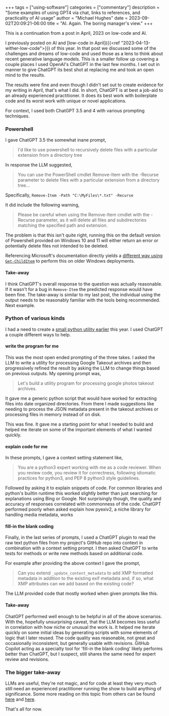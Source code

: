 +++
tags = ["using-software"]
categories = ["commentary"]
description = "Some examples of using GPT4 via chat, links to references, and practicality of AI usage"
author = "Michael Hughes"
date = 2023-09-02T20:09:21-06:00
title = "AI. Again. The boring manager's view."
+++


This is a continuation from a post in April, 2023 on low-code and AI.

<!--more-->

I previously posted on AI and [low-code in April]({{<ref "2023-04-13-wither-low-code">}}) of this year. In that post we discussed some of the challenges and dreams of low-code and used those as a lens to think about recent generative language models. This is a smaller follow up covering a couple places I used OpenAI's ChatGPT in the last few months. I set out in manner to give ChatGPT its best shot at replacing me and took an open mind to the results.

The results were fine and even though I didn't set out to create evidence for my writing in April, that's what I did. In short, ChatGPT is at best a job-aid to an already experienced practitioner. It does its best work with boilerplate code and its worst work with unique or novel applications. 

For context, I used both ChatGPT 3.5 and 4 with various prompting techniques.

### Powershell

I gave ChatGPT 3.5 the somewhat inane prompt,

> I'd like to use powershell to recursively delete files with a particular extension from a directory tree

In response the LLM suggested,

> You can use the PowerShell cmdlet Remove-Item with the -Recurse parameter to delete files with a particular extension from a directory tree…

Specifically, ```Remove-Item -Path "C:\MyFiles\*.txt" -Recurse```

It did include the following warning, 

> Please be careful when using the Remove-Item cmdlet with the -Recurse parameter, as it will delete all files and subdirectories matching the specified path and extension.

The problem is that this isn't quite right, running this on the default version of Powershell provided on Windows 10 and 11 will either return an error or potentially delete files not intended to be deleted.

Referencing Microsoft's documentation directly yields a [different way using `Get-ChildItem`](https://learn.microsoft.com/en-us/powershell/module/microsoft.powershell.management/remove-item?view=powershell-7.2#example-4-delete-files-in-subfolders-recursively) to perform this on older Windows deployments.

#### Take-away

I think ChatGPT's overall response to the question was actually reasonable. If it wasn't for a bug in `Remove-Item` the predicted response would have been fine. The take-away is similar to my last post, the individual using the output needs to be reasonably familiar with the tools being recommended. Next example.

### Python of various kinds

I had a need to create a [small python utility earlier](https://github.com/msh9/g_photos_takeout_metadata_merger) this year. I used ChatGPT a couple different ways to help.

#### write the program for me

This was the most open ended prompting of the three takes. I asked the LLM to write a utility for processing Google Takeout archives and then progressively refined the result by asking the LLM to change things based on previous outputs. My opening prompt was,

> Let's build a utility program for processing google photos takeout archives. 

It gave me a generic python script that would have worked for extracting files into date organized directories. From there I made suggestions like needing to process the JSON metadata present in the takeout archives or processing files in memory instead of on disk.

This was fine. It gave me a starting point for what I needed to build and helped me iterate on some of the important elements of what I wanted quickly.

#### explain code for me

In these prompts, I gave a context setting statement like,

> You are a python3 expert working with me as a code reviewer. When you review code, you review it for correctness, following idiomatic practices for python3, and PEP 8 python3 style guidelines.

Followed by asking it to explain snippets of code. For common libraries and python's builtin runtime this worked slightly better than just searching for explanations using Bing or Google. Not surprisingly though, the quality and accuracy of responses correlated with commonness of the code. ChatGPT performed poorly when asked explain how pyexiv2, a niche library for handling media metadata, works 

#### fill-in the blank coding

Finally, in the last series of prompts, I used a ChatGPT plugin to read the raw text python files from my project's GitHub repo into context in combination with a context setting prompt. I then asked ChatGPT to write tests for methods or write new methods based on additional code.

For example after providing the above context I gave the prompt,

> Can you extend `_update_content_metadata` to add XMP formatted metadata in addition to the existing exif metadata and, if so, what XMP attributes can we add based on the existing code?

The LLM provided code that mostly worked when given prompts like this.

#### Take-away

ChatGPT performed well enough to be helpful in all of the above scenarios. With the, hopefully unsurprising caveat, that the LLM becomes less useful in correlation with how niche or unusual the work is. It helped me iterate quickly on some initial ideas by generating scripts with some elements of logic that I later reused. The code quality was reasonable, not great and occasionally inconsistent, but generally usable with revisions. GitHub Copilot acting as a specialty tool for 'fill-in the blank coding' likely performs better than ChatGPT, but I suspect, still shares the same need for expert review and revisions.

### The bigger take-away

LLMs are useful, they're not magic, and for code at least they very much still need an experienced practitioner running the show to build anything of significance. Some more reading on this topic from others can be found [here](https://martinfowler.com/articles/exploring-gen-ai.html) and [here](https://www.ben-evans.com/benedictevans/2023/7/2/working-with-ai).

That's all for now.
